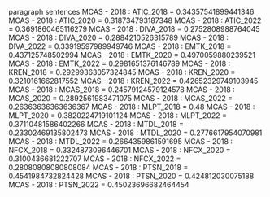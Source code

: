 paragraph
sentences
MCAS - 2018 : ATIC_2018 = 0.34357541899441346
MCAS - 2018 : ATIC_2020 = 0.318734793187348
MCAS - 2018 : ATIC_2022 = 0.3691860465116279
MCAS - 2018 : DIVA_2018 = 0.2752808988764045
MCAS - 2018 : DIVA_2020 = 0.2884210526315789
MCAS - 2018 : DIVA_2022 = 0.33919597989949746
MCAS - 2018 : EMTK_2018 = 0.437125748502994
MCAS - 2018 : EMTK_2020 = 0.4970059880239521
MCAS - 2018 : EMTK_2022 = 0.2981651376146789
MCAS - 2018 : KREN_2018 = 0.29299363057324845
MCAS - 2018 : KREN_2020 = 0.3210161662817552
MCAS - 2018 : KREN_2022 = 0.42652329749103945
MCAS - 2018 : MCAS_2018 = 0.24579124579124578
MCAS - 2018 : MCAS_2020 = 0.2892561983471075
MCAS - 2018 : MCAS_2022 = 0.26363636363636367
MCAS - 2018 : MLPT_2018 = 0.48
MCAS - 2018 : MLPT_2020 = 0.3820224719101124
MCAS - 2018 : MLPT_2022 = 0.37110481586402266
MCAS - 2018 : MTDL_2018 = 0.23302469135802473
MCAS - 2018 : MTDL_2020 = 0.2776617954070981
MCAS - 2018 : MTDL_2022 = 0.2664359861591695
MCAS - 2018 : NFCX_2018 = 0.3324873096446701
MCAS - 2018 : NFCX_2020 = 0.3100436681222707
MCAS - 2018 : NFCX_2022 = 0.28080808080808084
MCAS - 2018 : PTSN_2018 = 0.4541984732824428
MCAS - 2018 : PTSN_2020 = 0.424812030075188
MCAS - 2018 : PTSN_2022 = 0.45023696682464454
